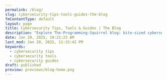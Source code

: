 ```yaml
---
permalink: /blog/
slug: cybersecurity-tips-tools-guides-the-blog
fmContentType: default
layout: page
title: Cybersecurity Tips, Tools & Guides | The Blog
description: "Explore The-Programming-Squirrel blog: bite-sized cybersecurity tips, study guides, and tools for every learner, wrapped in a fun, inclusive vibe!"
date: Jan 20, 2025, 10:21:23 AM
last_mod: Jan 20, 2025, 11:15:42 PM
keywords:
  - cybersecurity tips
  - cybersecurity tools
  - cybersecurity guides
draft: published
preview: previews/blog-home.png
---
```


